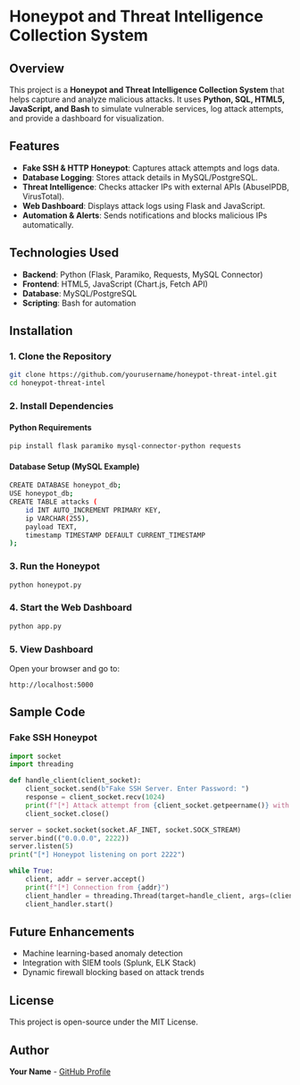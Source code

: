 # Honeypot and Threat Intelligence Collection System

## Overview
This project is a **Honeypot and Threat Intelligence Collection System** that helps capture and analyze malicious attacks. It uses **Python, SQL, HTML5, JavaScript, and Bash** to simulate vulnerable services, log attack attempts, and provide a dashboard for visualization.

## Features
- **Fake SSH & HTTP Honeypot**: Captures attack attempts and logs data.
- **Database Logging**: Stores attack details in MySQL/PostgreSQL.
- **Threat Intelligence**: Checks attacker IPs with external APIs (AbuseIPDB, VirusTotal).
- **Web Dashboard**: Displays attack logs using Flask and JavaScript.
- **Automation & Alerts**: Sends notifications and blocks malicious IPs automatically.

## Technologies Used
- **Backend**: Python (Flask, Paramiko, Requests, MySQL Connector)
- **Frontend**: HTML5, JavaScript (Chart.js, Fetch API)
- **Database**: MySQL/PostgreSQL
- **Scripting**: Bash for automation

## Installation
### 1. Clone the Repository
```sh
git clone https://github.com/yourusername/honeypot-threat-intel.git
cd honeypot-threat-intel
```

### 2. Install Dependencies
#### Python Requirements
```sh
pip install flask paramiko mysql-connector-python requests
```

#### Database Setup (MySQL Example)
```sh
CREATE DATABASE honeypot_db;
USE honeypot_db;
CREATE TABLE attacks (
    id INT AUTO_INCREMENT PRIMARY KEY,
    ip VARCHAR(255),
    payload TEXT,
    timestamp TIMESTAMP DEFAULT CURRENT_TIMESTAMP
);
```

### 3. Run the Honeypot
```sh
python honeypot.py
```

### 4. Start the Web Dashboard
```sh
python app.py
```

### 5. View Dashboard
Open your browser and go to:
```
http://localhost:5000
```

## Sample Code
### Fake SSH Honeypot
```python
import socket
import threading

def handle_client(client_socket):
    client_socket.send(b"Fake SSH Server. Enter Password: ")
    response = client_socket.recv(1024)
    print(f"[*] Attack attempt from {client_socket.getpeername()} with password: {response.decode().strip()}")
    client_socket.close()

server = socket.socket(socket.AF_INET, socket.SOCK_STREAM)
server.bind(("0.0.0.0", 2222))
server.listen(5)
print("[*] Honeypot listening on port 2222")

while True:
    client, addr = server.accept()
    print(f"[*] Connection from {addr}")
    client_handler = threading.Thread(target=handle_client, args=(client,))
    client_handler.start()
```

## Future Enhancements
- Machine learning-based anomaly detection
- Integration with SIEM tools (Splunk, ELK Stack)
- Dynamic firewall blocking based on attack trends

## License
This project is open-source under the MIT License.

## Author
**Your Name** - [GitHub Profile](https://github.com/yourusername)
